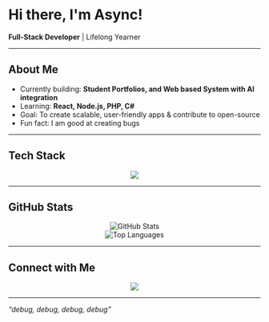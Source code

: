 # Hi there, I'm Async!

**Full-Stack Developer** | Lifelong Yearner  

---

## About Me
- Currently building: **Student Portfolios, and Web based System with AI integration**  
- Learning: **React, Node.js, PHP, C#**  
- Goal: To create scalable, user-friendly apps & contribute to open-source  
- Fun fact: I am good at creating bugs

---

## Tech Stack
<p align="center">
  <img src="https://skillicons.dev/icons?i=html,css,js,nodejs,react,php,cs,git,tailwind,mysql,firebase,supabase" />
</p>

---

## GitHub Stats
<p align="center">
  <img src="https://github-readme-stats.vercel.app/api?username=asyncdevv&show_icons=true&theme=blueberry" alt="GitHub Stats" />
  <br/>
  <img src="https://github-readme-stats.vercel.app/api/top-langs/?username=asyncdevv&layout=compact&theme=blueberry" alt="Top Languages" />
</p>

---

## Connect with Me
<p align="center">
  <a href="https://www.tiktok.com/@async.dev4?is_from_webapp=1&sender_device=pc" target="_blank">
    <img src="https://img.shields.io/badge/TikTok-%23000000.svg?style=for-the-badge&logo=tiktok&logoColor=white"/>
  </a>
</p>

---

 _“debug, debug, debug, debug”_
